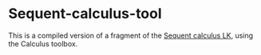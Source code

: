 # Sequent-calculus-tool
This is a compiled version of a fragment of the [Sequent calculus LK](http://en.wikipedia.org/wiki/Sequent_calculus#The_system_LK), using the Calculus toolbox.
